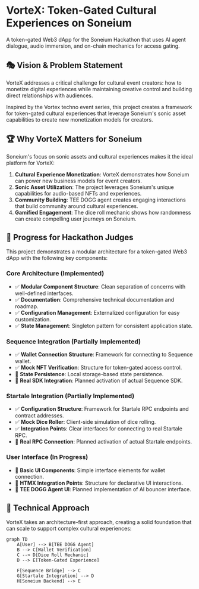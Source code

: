 # VorteX: Token-Gated Cultural Experiences on Soneium

A token-gated Web3 dApp for the Soneium Hackathon that uses AI agent dialogue, audio immersion, and on-chain mechanics for access gating.

## 🎭 Vision & Problem Statement

VorteX addresses a critical challenge for cultural event creators: how to monetize digital experiences while maintaining creative control and building direct relationships with audiences.

Inspired by the Vortex techno event series, this project creates a framework for token-gated cultural experiences that leverage Soneium's sonic asset capabilities to create new monetization models for creators.

## 🏆 Why VorteX Matters for Soneium

Soneium's focus on sonic assets and cultural experiences makes it the ideal platform for VorteX:

1. **Cultural Experience Monetization**: VorteX demonstrates how Soneium can power new business models for event creators.
2. **Sonic Asset Utilization**: The project leverages Soneium's unique capabilities for audio-based NFTs and experiences.
3. **Community Building**: TEE DOGG agent creates engaging interactions that build community around cultural experiences.
4. **Gamified Engagement**: The dice roll mechanic shows how randomness can create compelling user journeys on Soneium.

## 🚀 Progress for Hackathon Judges

This project demonstrates a modular architecture for a token-gated Web3 dApp with the following key components:

### Core Architecture (Implemented)

- ✅ **Modular Component Structure**: Clean separation of concerns with well-defined interfaces.
- ✅ **Documentation**: Comprehensive technical documentation and roadmap.
- ✅ **Configuration Management**: Externalized configuration for easy customization.
- ✅ **State Management**: Singleton pattern for consistent application state.

### Sequence Integration (Partially Implemented)

- ✅ **Wallet Connection Structure**: Framework for connecting to Sequence wallet.
- ✅ **Mock NFT Verification**: Structure for token-gated access control.
- 🔄 **State Persistence**: Local storage-based state persistence.
- 📝 **Real SDK Integration**: Planned activation of actual Sequence SDK.

### Startale Integration (Partially Implemented)

- ✅ **Configuration Structure**: Framework for Startale RPC endpoints and contract addresses.
- ✅ **Mock Dice Roller**: Client-side simulation of dice rolling.
- ✅ **Integration Points**: Clear interfaces for connecting to real Startale RPC.
- 📝 **Real RPC Connection**: Planned activation of actual Startale endpoints.

### User Interface (In Progress)

- 🔄 **Basic UI Components**: Simple interface elements for wallet connection.
- 🔄 **HTMX Integration Points**: Structure for declarative UI interactions.
- 📝 **TEE DOGG Agent UI**: Planned implementation of AI bouncer interface.

## 🔧 Technical Approach

VorteX takes an architecture-first approach, creating a solid foundation that can scale to support complex cultural experiences:

```mermaid
graph TD
    A[User] --> B[TEE DOGG Agent]
    B --> C[Wallet Verification]
    C --> D[Dice Roll Mechanic]
    D --> E[Token-Gated Experience]
    
    F[Sequence Bridge] --> C
    G[Startale Integration] --> D
    H[Soneium Backend] --> E